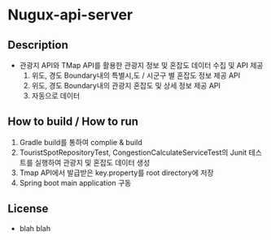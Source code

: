 # Nugux-api-server


## Description
- 관광지 API와 TMap API를 활용한 관광지 정보 및 혼잡도 데이터 수집 및 API 제공
    1. 위도, 경도 Boundary내의 특별시,도 / 시군구 별 혼잡도 정보 제공 API
    2. 위도, 경도 Boundary내의 관광지 혼잡도 및 상세 정보 제공 API
    3. 자동으로 데이터 

## How to build / How to run
1. Gradle build를 통하여 complie & build
2. TouristSpotRepositoryTest, CongestionCalculateServiceTest의 Junit 테스트를 실행하여 관광지 및 혼잡도 데이터 생성
3. Tmap API에서 발급받은 key.property를 root directory에 저장
4. Spring boot main application 구동

## License
- blah blah
